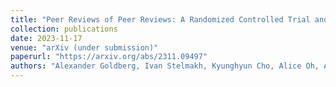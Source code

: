 ```yaml
---
title: "Peer Reviews of Peer Reviews: A Randomized Controlled Trial and Other Experiments"
collection: publications
date: 2023-11-17
venue: "arXiv (under submission)"
paperurl: "https://arxiv.org/abs/2311.09497"
authors: "Alexander Goldberg, Ivan Stelmakh, Kyunghyun Cho, Alice Oh, Alekh Agarwal, Danielle Belgrave, Nihar B. Shah"
---
```


